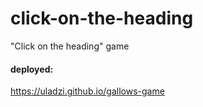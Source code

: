 # click-on-the-heading
"Click on the heading" game

#### deployed:
https://uladzi.github.io/gallows-game
